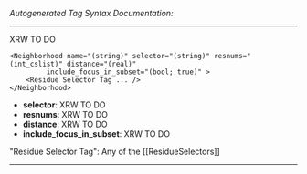 _Autogenerated Tag Syntax Documentation:_

---
XRW TO DO

```
<Neighborhood name="(string)" selector="(string)" resnums="(int_cslist)" distance="(real)"
         include_focus_in_subset="(bool; true)" >
    <Residue Selector Tag ... />
</Neighborhood>
```

-   **selector**: XRW TO DO
-   **resnums**: XRW TO DO
-   **distance**: XRW TO DO
-   **include_focus_in_subset**: XRW TO DO


"Residue Selector Tag": Any of the [[ResidueSelectors]]

---
